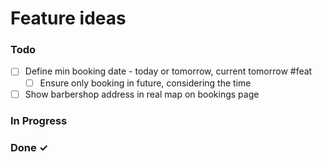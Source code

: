# Feature ideas

### Todo

- [ ] Define min booking date - today or tomorrow, current tomorrow #feat
  - [ ] Ensure only booking in future, considering the time
- [ ] Show barbershop address in real map on bookings page

### In Progress

### Done ✓
